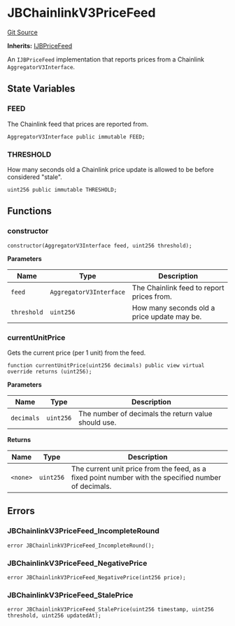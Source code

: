 # JBChainlinkV3PriceFeed
[Git Source](https://github.com/Bananapus/nana-core/blob/1fb5688d98a7c6e49f86f6a7e868a61ef4c2409a/src/JBChainlinkV3PriceFeed.sol)

**Inherits:**
[IJBPriceFeed](/docs/v4/api/core/interfaces/IJBPriceFeed.md)

An `IJBPriceFeed` implementation that reports prices from a Chainlink `AggregatorV3Interface`.


## State Variables
### FEED
The Chainlink feed that prices are reported from.


```solidity
AggregatorV3Interface public immutable FEED;
```


### THRESHOLD
How many seconds old a Chainlink price update is allowed to be before considered "stale".


```solidity
uint256 public immutable THRESHOLD;
```


## Functions
### constructor


```solidity
constructor(AggregatorV3Interface feed, uint256 threshold);
```
**Parameters**

|Name|Type|Description|
|----|----|-----------|
|`feed`|`AggregatorV3Interface`|The Chainlink feed to report prices from.|
|`threshold`|`uint256`|How many seconds old a price update may be.|


### currentUnitPrice

Gets the current price (per 1 unit) from the feed.


```solidity
function currentUnitPrice(uint256 decimals) public view virtual override returns (uint256);
```
**Parameters**

|Name|Type|Description|
|----|----|-----------|
|`decimals`|`uint256`|The number of decimals the return value should use.|

**Returns**

|Name|Type|Description|
|----|----|-----------|
|`<none>`|`uint256`|The current unit price from the feed, as a fixed point number with the specified number of decimals.|


## Errors
### JBChainlinkV3PriceFeed_IncompleteRound

```solidity
error JBChainlinkV3PriceFeed_IncompleteRound();
```

### JBChainlinkV3PriceFeed_NegativePrice

```solidity
error JBChainlinkV3PriceFeed_NegativePrice(int256 price);
```

### JBChainlinkV3PriceFeed_StalePrice

```solidity
error JBChainlinkV3PriceFeed_StalePrice(uint256 timestamp, uint256 threshold, uint256 updatedAt);
```

